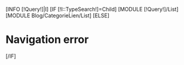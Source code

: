 [INFO [!Query!]|I]
[IF [!I::TypeSearch!]=Child]
	[MODULE [!Query!]/List]
	[MODULE Blog/CategorieLien/List]
[ELSE]
	<h1 class="alert alert-danger">Navigation error</h1>
[/IF]
